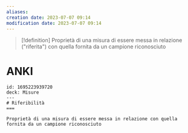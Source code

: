 ```yaml
---
aliases: 
creation date: 2023-07-07 09:14
modification date: 2023-07-07 09:14
---
```


> [!definition]
> Proprietà di una misura di essere messa in relazione ("riferita") con quella fornita da un campione riconosciuto

# ANKI


```anki
id: 1695223939720
deck: Misure
---
# Riferibilità
===

Proprietà di una misura di essere messa in relazione con quella fornita da un campione riconosciuto
```

